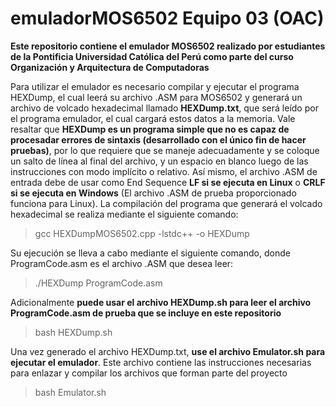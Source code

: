 # emuladorMOS6502 Equipo 03 (OAC)

**Este repositorio contiene el emulador MOS6502 realizado por estudiantes de la Pontificia Universidad Católica del Perú como parte del curso Organización y Arquitectura de Computadoras**

Para utilizar el emulador es necesario compilar y ejecutar el programa HEXDump, el cual leerá su archivo .ASM para MOS6502 y generará un archivo de volcado hexadecimal llamado **HEXDump.txt**, que será leído por el programa emulador, el cual cargará estos datos a la memoria. Vale resaltar que **HEXDump es un programa simple que no es capaz de procesadar errores de sintaxis (desarrollado con el único fin de hacer pruebas)**, por lo que requiere que se maneje adecuadamente y se coloque un salto de línea al final del archivo, y un espacio en blanco luego de las instrucciones con modo implícito o relativo. Así mismo, el archivo .ASM de entrada debe de usar como End Sequence **LF si se ejecuta en Linux** o **CRLF si se ejecuta en Windows** (El archivo .ASM de prueba proporcionado funciona para Linux).
La compilación del programa que generará el volcado hexadecimal se realiza mediante el siguiente comando:

>gcc HEXDumpMOS6502.cpp -lstdc++ -o HEXDump

Su ejecución se lleva a cabo mediante el siguiente comando, donde ProgramCode.asm es el archivo .ASM que desea leer:

>./HEXDump ProgramCode.asm

Adicionalmente **puede usar el archivo HEXDump.sh para leer el archivo ProgramCode.asm de prueba que se incluye en este repositorio**

>bash HEXDump.sh

Una vez generado el archivo HEXDump.txt, **use el archivo Emulator.sh para ejecutar el emulador**. Este archivo contiene las instrucciones necesarias para enlazar y compilar los archivos que forman parte del proyecto

>bash Emulator.sh

